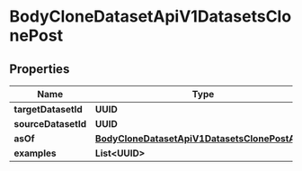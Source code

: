 

# BodyCloneDatasetApiV1DatasetsClonePost


## Properties

| Name | Type | Description | Notes |
|------------ | ------------- | ------------- | -------------|
|**targetDatasetId** | **UUID** |  |  |
|**sourceDatasetId** | **UUID** |  |  |
|**asOf** | [**BodyCloneDatasetApiV1DatasetsClonePostAsOf**](BodyCloneDatasetApiV1DatasetsClonePostAsOf.md) |  |  [optional] |
|**examples** | **List&lt;UUID&gt;** |  |  [optional] |



